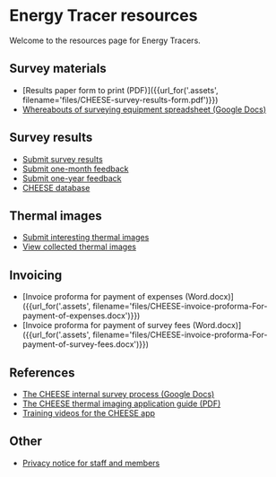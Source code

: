 
# Energy Tracer resources

Welcome to the resources page for Energy Tracers.

## Survey materials

- [Results paper form to print (PDF)]({{url_for('.assets', filename='files/CHEESE-survey-results-form.pdf')}})
- [Whereabouts of surveying equipment spreadsheet (Google Docs)](https://docs.google.com/spreadsheets/d/1YZ8ttMmJUeJ_Iwv0NzLnqQlHjP_t4F1Ds9FknTH2TEY/edit?usp=sharing)

## Survey results

- [Submit survey results](/submit-results)
- [Submit one-month feedback](/one-month-feedback)
- [Submit one-year feedback](/one-year-feedback)
- [CHEESE database](/admin)

## Thermal images

- [Submit interesting thermal images](/upload-thermal-image)
- [View collected thermal images](/collected-thermal-images)

## Invoicing

- [Invoice proforma for payment of expenses (Word.docx)]({{url_for('.assets', filename='files/CHEESE-invoice-proforma-For-payment-of-expenses.docx')}})
- [Invoice proforma for payment of survey fees (Word.docx)]({{url_for('.assets', filename='files/CHEESE-invoice-proforma-For-payment-of-survey-fees.docx')}})

## References

- [The CHEESE internal survey process (Google Docs)](https://docs.google.com/document/d/1Sjv-Pw7hjiK7UIOEXjgTIBX61NdtVOpW0WfN4TtEwRE/edit#heading=h.u10mdns3jps9)
- [The CHEESE thermal imaging application guide (PDF)](http://www.heatview.co.uk/training/cheese_howto.pdf)
- [Training videos for the CHEESE app](http://www.heatview.co.uk/training/)

## Other

- [Privacy notice for staff and members](/privacy-notice-staff-and-members)
